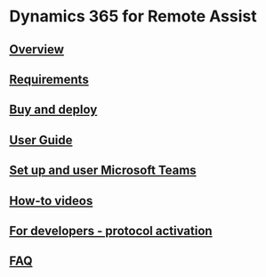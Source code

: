 # Dynamics 365 for Remote Assist
## [Overview](index.md)
## [Requirements](requirements.md)
## [Buy and deploy](../licensing/buy-and-deploy.md)
## [User Guide](user-guide.md)
## [Set up and user Microsoft Teams](use-microsoft-teams-with-remote-assist.md)
## [How-to videos](videos.md)
## [For developers - protocol activation](protocol-activation.md)
## [FAQ](faq.md)